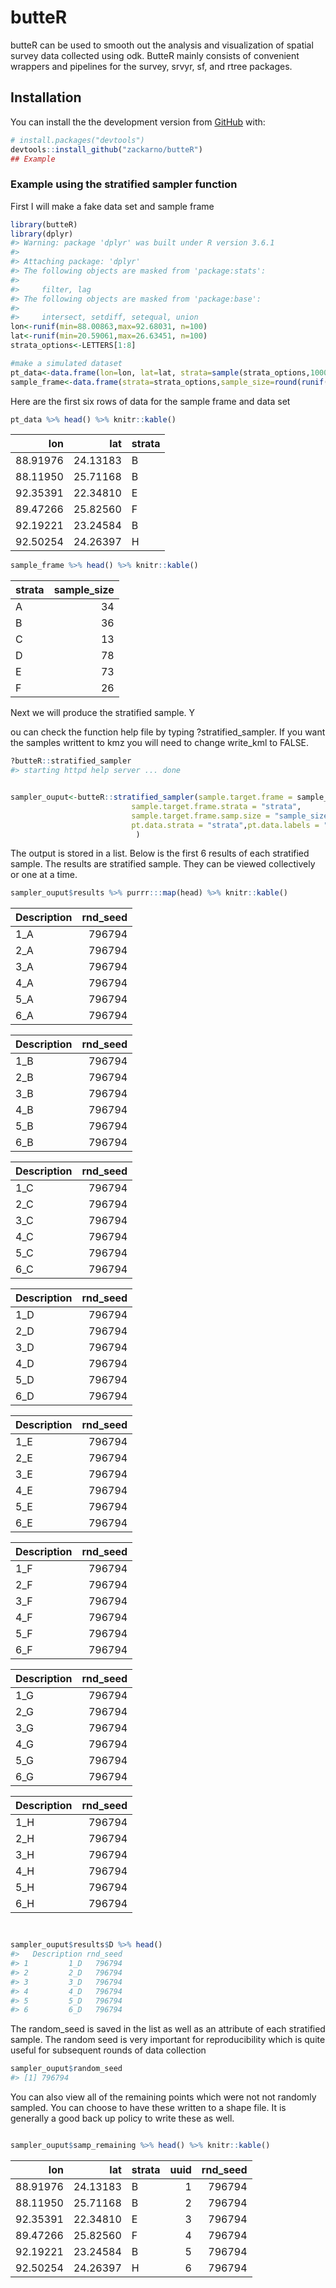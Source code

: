 
# butteR

butteR can be used to smooth out the analysis and visualization of
spatial survey data collected using odk. ButteR mainly consists of
convenient wrappers and pipelines for the survey, srvyr, sf, and rtree
packages.

## Installation

You can install the the development version from
[GitHub](https://github.com/) with:

``` r
# install.packages("devtools")
devtools::install_github("zackarno/butteR")
## Example
```

### Example using the stratified sampler function

First I will make a fake data set and sample frame

``` r
library(butteR)
library(dplyr)
#> Warning: package 'dplyr' was built under R version 3.6.1
#> 
#> Attaching package: 'dplyr'
#> The following objects are masked from 'package:stats':
#> 
#>     filter, lag
#> The following objects are masked from 'package:base':
#> 
#>     intersect, setdiff, setequal, union
lon<-runif(min=88.00863,max=92.68031, n=100)
lat<-runif(min=20.59061,max=26.63451, n=100)
strata_options<-LETTERS[1:8]

#make a simulated dataset
pt_data<-data.frame(lon=lon, lat=lat, strata=sample(strata_options,1000, replace=TRUE))
sample_frame<-data.frame(strata=strata_options,sample_size=round(runif(10,100,n=8),0))
```

Here are the first six rows of data for the sample frame and data set

``` r
pt_data %>% head() %>% knitr::kable()
```

|      lon |      lat | strata |
| -------: | -------: | :----- |
| 88.91976 | 24.13183 | B      |
| 88.11950 | 25.71168 | B      |
| 92.35391 | 22.34810 | E      |
| 89.47266 | 25.82560 | F      |
| 92.19221 | 23.24584 | B      |
| 92.50254 | 24.26397 | H      |

``` r
sample_frame %>% head() %>% knitr::kable()
```

| strata | sample\_size |
| :----- | -----------: |
| A      |           34 |
| B      |           36 |
| C      |           13 |
| D      |           78 |
| E      |           73 |
| F      |           26 |

Next we will produce the stratified sample. Y

ou can check the function help file by typing ?stratified\_sampler. If
you want the samples writtent to kmz you will need to change write\_kml
to FALSE.

``` r
?butteR::stratified_sampler
#> starting httpd help server ... done


sampler_ouput<-butteR::stratified_sampler(sample.target.frame = sample_frame, 
                           sample.target.frame.strata = "strata",
                           sample.target.frame.samp.size = "sample_size",pt.data =pt_data,
                           pt.data.strata = "strata",pt.data.labels = "strata" ,write_kml = FALSE,target_gdb = 
                            )
```

The output is stored in a list. Below is the first 6 results of each
stratified sample. The results are stratified sample. They can be viewed
collectively or one at a time.

``` r
sampler_ouput$results %>% purrr:::map(head) %>% knitr::kable()
```

| Description | rnd\_seed |
| :---------- | --------: |
| 1\_A        |    796794 |
| 2\_A        |    796794 |
| 3\_A        |    796794 |
| 4\_A        |    796794 |
| 5\_A        |    796794 |
| 6\_A        |    796794 |

| Description | rnd\_seed |
| :---------- | --------: |
| 1\_B        |    796794 |
| 2\_B        |    796794 |
| 3\_B        |    796794 |
| 4\_B        |    796794 |
| 5\_B        |    796794 |
| 6\_B        |    796794 |

| Description | rnd\_seed |
| :---------- | --------: |
| 1\_C        |    796794 |
| 2\_C        |    796794 |
| 3\_C        |    796794 |
| 4\_C        |    796794 |
| 5\_C        |    796794 |
| 6\_C        |    796794 |

| Description | rnd\_seed |
| :---------- | --------: |
| 1\_D        |    796794 |
| 2\_D        |    796794 |
| 3\_D        |    796794 |
| 4\_D        |    796794 |
| 5\_D        |    796794 |
| 6\_D        |    796794 |

| Description | rnd\_seed |
| :---------- | --------: |
| 1\_E        |    796794 |
| 2\_E        |    796794 |
| 3\_E        |    796794 |
| 4\_E        |    796794 |
| 5\_E        |    796794 |
| 6\_E        |    796794 |

| Description | rnd\_seed |
| :---------- | --------: |
| 1\_F        |    796794 |
| 2\_F        |    796794 |
| 3\_F        |    796794 |
| 4\_F        |    796794 |
| 5\_F        |    796794 |
| 6\_F        |    796794 |

| Description | rnd\_seed |
| :---------- | --------: |
| 1\_G        |    796794 |
| 2\_G        |    796794 |
| 3\_G        |    796794 |
| 4\_G        |    796794 |
| 5\_G        |    796794 |
| 6\_G        |    796794 |

| Description | rnd\_seed |
| :---------- | --------: |
| 1\_H        |    796794 |
| 2\_H        |    796794 |
| 3\_H        |    796794 |
| 4\_H        |    796794 |
| 5\_H        |    796794 |
| 6\_H        |    796794 |

``` r


sampler_ouput$results$D %>% head()
#>   Description rnd_seed
#> 1         1_D   796794
#> 2         2_D   796794
#> 3         3_D   796794
#> 4         4_D   796794
#> 5         5_D   796794
#> 6         6_D   796794
```

The random\_seed is saved in the list as well as an attribute of each
stratified sample. The random seed is very important for reproducibility
which is quite useful for subsequent rounds of data collection

``` r
sampler_ouput$random_seed 
#> [1] 796794
```

You can also view all of the remaining points which were not not
randomly sampled. You can choose to have these written to a shape file.
It is generally a good back up policy to write these as well.

``` r

sampler_ouput$samp_remaining %>% head() %>% knitr::kable()
```

|      lon |      lat | strata | uuid | rnd\_seed |
| -------: | -------: | :----- | ---: | --------: |
| 88.91976 | 24.13183 | B      |    1 |    796794 |
| 88.11950 | 25.71168 | B      |    2 |    796794 |
| 92.35391 | 22.34810 | E      |    3 |    796794 |
| 89.47266 | 25.82560 | F      |    4 |    796794 |
| 92.19221 | 23.24584 | B      |    5 |    796794 |
| 92.50254 | 24.26397 | H      |    6 |    796794 |
